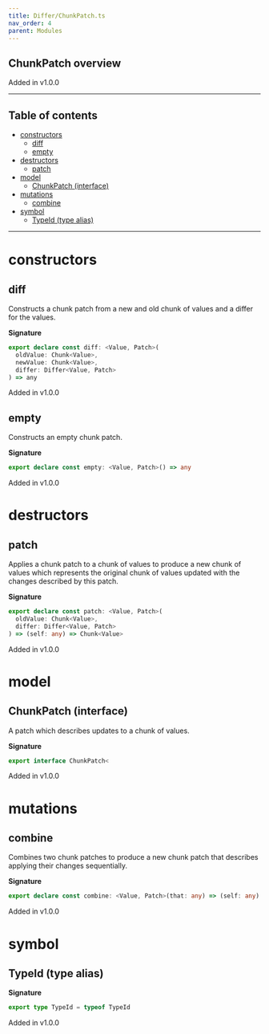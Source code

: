 ```yaml
---
title: Differ/ChunkPatch.ts
nav_order: 4
parent: Modules
---
```


## ChunkPatch overview

Added in v1.0.0

---

<h2 class="text-delta">Table of contents</h2>

- [constructors](#constructors)
  - [diff](#diff)
  - [empty](#empty)
- [destructors](#destructors)
  - [patch](#patch)
- [model](#model)
  - [ChunkPatch (interface)](#chunkpatch-interface)
- [mutations](#mutations)
  - [combine](#combine)
- [symbol](#symbol)
  - [TypeId (type alias)](#typeid-type-alias)

---

# constructors

## diff

Constructs a chunk patch from a new and old chunk of values and a differ
for the values.

**Signature**

```ts
export declare const diff: <Value, Patch>(
  oldValue: Chunk<Value>,
  newValue: Chunk<Value>,
  differ: Differ<Value, Patch>
) => any
```

Added in v1.0.0

## empty

Constructs an empty chunk patch.

**Signature**

```ts
export declare const empty: <Value, Patch>() => any
```

Added in v1.0.0

# destructors

## patch

Applies a chunk patch to a chunk of values to produce a new chunk of
values which represents the original chunk of values updated with the
changes described by this patch.

**Signature**

```ts
export declare const patch: <Value, Patch>(
  oldValue: Chunk<Value>,
  differ: Differ<Value, Patch>
) => (self: any) => Chunk<Value>
```

Added in v1.0.0

# model

## ChunkPatch (interface)

A patch which describes updates to a chunk of values.

**Signature**

```ts
export interface ChunkPatch<
```

Added in v1.0.0

# mutations

## combine

Combines two chunk patches to produce a new chunk patch that describes
applying their changes sequentially.

**Signature**

```ts
export declare const combine: <Value, Patch>(that: any) => (self: any) => any
```

Added in v1.0.0

# symbol

## TypeId (type alias)

**Signature**

```ts
export type TypeId = typeof TypeId
```

Added in v1.0.0
